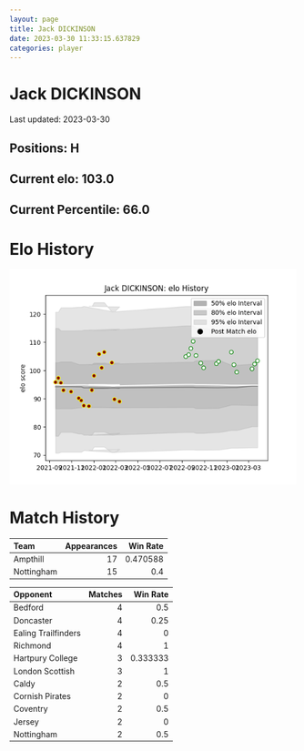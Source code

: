 ```yaml
---  
layout: page  
title: Jack DICKINSON  
date: 2023-03-30 11:33:15.637829  
categories: player  
---
```

# Jack DICKINSON


Last updated: 2023-03-30
## Positions: H

## Current elo: 103.0

## Current Percentile: 66.0

# Elo History


![elo history](history_JackDICKINSON.png)
# Match History


| Team       |   Appearances |   Win Rate |
|:-----------|--------------:|-----------:|
| Ampthill   |            17 |   0.470588 |
| Nottingham |            15 |   0.4      |

| Opponent            |   Matches |   Win Rate |
|:--------------------|----------:|-----------:|
| Bedford             |         4 |   0.5      |
| Doncaster           |         4 |   0.25     |
| Ealing Trailfinders |         4 |   0        |
| Richmond            |         4 |   1        |
| Hartpury College    |         3 |   0.333333 |
| London Scottish     |         3 |   1        |
| Caldy               |         2 |   0.5      |
| Cornish Pirates     |         2 |   0        |
| Coventry            |         2 |   0.5      |
| Jersey              |         2 |   0        |
| Nottingham          |         2 |   0.5      |